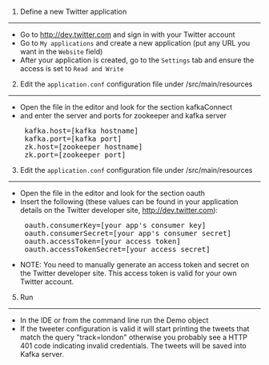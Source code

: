 

1. Define a new Twitter application
-----------------------------------
   * Go to http://dev.twitter.com and sign in with your Twitter account
   * Go to <code>My applications</code> and create a new application (put any URL you want in the <code>Website</code> field)
   * After your application is created, go to the <code>Settings</code> tab and ensure the access is set to <code>Read and Write</code>


2. Edit the <code>application.conf</code> configuration file under /src/main/resources
------------------------------------------------------------------
   * Open the file in the editor and look for the section kafkaConnect
   * and enter the server and ports for zookeeper and kafka server
     <pre>
      kafka.host=[kafka hostname]
      kafka.port=[kafka port]
      zk.host=[zookeeper hostname]
      zk.port=[zookeeper port]
     </pre>
 
3. Edit the <code>application.conf</code> configuration file under /src/main/resources
------------------------------------------------------------------
   * Open the file in the editor and look for the section oauth
   * Insert the following (these values can be found in your application details on the Twitter developer site, http://dev.twitter.com):
     <pre>
      oauth.consumerKey=[your app's consumer key]
      oauth.consumerSecret=[your app's consumer secret]
      oauth.accessToken=[your access token]
      oauth.accessTokenSecret=[your access secret]
     </pre>
   * NOTE: You need to manually generate an access token and secret on the Twitter developer site. This access token is valid for your own Twitter account. 

5. Run
--------
   * In the IDE or from the command line run the Demo object
   * If the tweeter configuration is valid it will start printing the tweets that match the query "track=london" otherwise you probably see a HTTP 401 code indicating invalid credentials. The tweets will be saved into Kafka server.